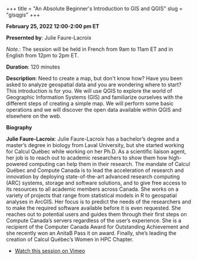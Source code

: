 +++
title = "An Absolute Beginner's Introduction to GIS and QGIS"
slug = "gisqgis"
+++

**February 25, 2022 12:00-2:00 pm ET**

**Presernted by**: Julie Faure-Lacroix 

*Note.*: The session will be held in French from 9am to 11am ET and in English from 12pm to 2pm ET.
 
**Duration**: 120 minutes

**Description**: Need to create a map, but don't know how? Have you been asked to analyze geospatial data and you are wondering where to start? This introduction is for you. We will use QGIS to explore the world of Geographic Information Systems (GIS) and familiarize ourselves with the different steps of creating a simple map. We will perform some basic operations and we will discover the open data available within QGIS and elsewhere on the web.

**Biography**

**Julie Faure-Lacroix**: Julie Faure-Lacroix has a bachelor’s degree and a master’s degree in biology from Laval University, but she started working for Calcul Québec while working on her Ph.D. As a scientific liaison agent, her job is to reach out to academic researchers to show them how high-powered computing can help them in their research. The mandate of Calcul Québec and Compute Canada is to lead the acceleration of research and innovation by deploying state-of-the-art advanced research computing (ARC) systems, storage and software solutions, and to give free access to its resources to all academic members across Canada. She works on a variety of projects that range from statistical models in R to geospatial analyses in ArcGIS. Her focus is to predict the needs of the researchers and to make the required software available before it is even requested. She reaches out to potential users and guides them through their first steps on Compute Canada’s servers regardless of the user’s experience. She is a recipient of the Computer Canada Award for Outstanding Achievement and she recently won an AnitaB Pass it on award. Finally, she’s leading the creation of Calcul Québec’s Women in HPC Chapter.

- [Watch this session on Vimeo](https://vimeo.com/693510308)

